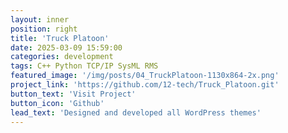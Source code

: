 ```yaml
---
layout: inner
position: right
title: 'Truck Platoon'
date: 2025-03-09 15:59:00
categories: development
tags: C++ Python TCP/IP SysML RMS
featured_image: '/img/posts/04_TruckPlatoon-1130x864-2x.png'
project_link: 'https://github.com/12-tech/Truck_Platoon.git'
button_text: 'Visit Project'
button_icon: 'Github'
lead_text: 'Designed and developed all WordPress themes'
---
```

